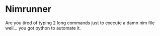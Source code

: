 # Nimrunner
Are you tired of typing 2 long commands just to execute a damn nim file well... you got python to automate it.
